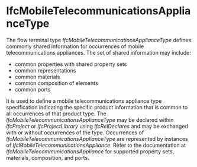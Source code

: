 IfcMobileTelecommunicationsApplianceType
========================================

The flow terminal type _IfcMobileTelecommunicationsApplianceType_ defines commonly shared information for occurrences of mobile telecommunications appliances. The set of shared information may include:

* common properties with shared property sets
* common representations
* common materials
* common composition of elements
* common ports

It is used to define a mobile telecommunications appliance type specification indicating the specific product information that is common to all occurrences of that product type. The _IfcMobileTelecommunicationsApplianceType_ may be declared within _IfcProject_ or _IfcProjectLibrary_ using _IfcRelDeclares_ and may be exchanged with or without occurrences of the type. Occurrences of _IfcMobileTelecommunicationsApplianceType_ are represented by instances of _IfcMobileTelecommunicationsAppliance_. Refer to the documentation at _IfcMobileTelecommunicationsAppliance_ for supported property sets, materials, composition, and ports.
